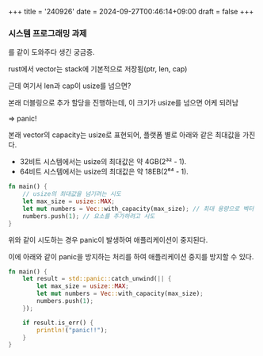 +++
title = '240926'
date = 2024-09-27T00:46:14+09:00
draft = false
+++

### 시스템 프로그래밍 과제

를 같이 도와주다 생긴 궁금증.

rust에서 vector는 stack에 기본적으로 저장됨(ptr, len, cap)

근데 여기서 len과 cap이 usize를 넘으면?

본래 더블링으로 추가 할당을 진행하는데, 이 크기가 usize를 넘으면 어케 되려남

=> panic!

본래 vector의 capacity는 usize로 표현되어, 플랫폼 별로 아래와 같은 최대값을 가진다.

- 32비트 시스템에서는 usize의 최대값은 약 4GB(2³² - 1).
- 64비트 시스템에서는 usize의 최대값은 약 18EB(2⁶⁴ - 1).

```rust
fn main() {
    // usize의 최대값을 넘기려는 시도
    let max_size = usize::MAX;
    let mut numbers = Vec::with_capacity(max_size); // 최대 용량으로 벡터 생성 시도
    numbers.push(1); // 요소를 추가하려고 시도
}
```

위와 같이 시도하는 경우 panic이 발생하여 애플리케이션이 중지된다.

이에 아래와 같이 panic을 방지하는 처리를 하여 애플리케이션 중지를 방지할 수 있다.

```rust
fn main() {
    let result = std::panic::catch_unwind(|| {
        let max_size = usize::MAX;
        let mut numbers = Vec::with_capacity(max_size);
        numbers.push(1);
    });

    if result.is_err() {
        println!("panic!!");
    }
}
```